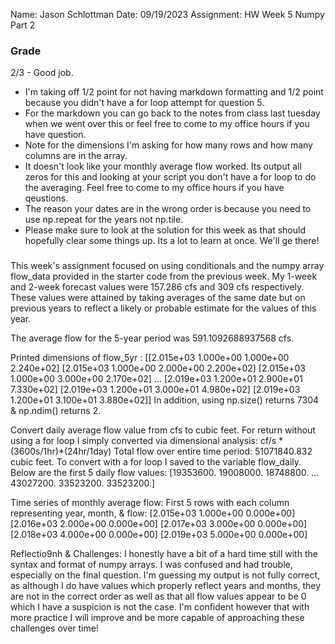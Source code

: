 Name: Jason Schlottman
Date: 09/19/2023
Assignment: HW Week 5 Numpy Part 2

### Grade
2/3 - Good job. 
- I'm taking off 1/2 point for not having markdown formatting and 1/2 point because you didn't have a for loop attempt for question 5. 
- For the markdown you can go back to the notes from class last tuesday when we went over this or feel free to come to my office hours if you have question. 
- Note for the dimensions I'm asking for how many rows and how many columns are in the array. 
- It doesn't look like your monthly average flow worked. Its output all zeros for this and looking at your script you don't have a for loop to do the averaging. Feel free to come to my office hours if you have qeustions.  
- The reason your dates are in the wrong order is because you need to use np.repeat for the years not np.tile. 
- Please make sure to look at the solution for this week as that should hopefully clear some things up. Its a lot to learn at once. We'll ge there!
###
  

This week's assignment focused on using conditionals and the numpy array flow_data provided in the starter code from the previous week. My 1-week and 2-week forecast values were 157.286 cfs and 309 cfs respectively. These values were attained by taking averages of the same date but on previous years to reflect a likely or probable estimate for the values of this year.

The average flow for the 5-year period was 591.1092688937568 cfs.

Printed dimensions of flow_5yr : 
[[2.015e+03 1.000e+00 1.000e+00 2.240e+02]
 [2.015e+03 1.000e+00 2.000e+00 2.200e+02]
 [2.015e+03 1.000e+00 3.000e+00 2.170e+02]
 ...
 [2.019e+03 1.200e+01 2.900e+01 7.330e+02]
 [2.019e+03 1.200e+01 3.000e+01 4.980e+02]
 [2.019e+03 1.200e+01 3.100e+01 3.880e+02]]
In addition, using np.size() returns 7304 & np.ndim() returns 2.

 Convert daily average flow value from cfs to cubic feet. For return without using a for loop I simply converted via dimensional analysis:
 cf/s * (3600s/1hr)*(24hr/1day)
 Total flow over entire time period: 51071840.832 cubic feet.
 To convert with a for loop I saved to the variable flow_daily. Below are the first 5 daily flow values:
 [19353600. 19008000. 18748800. ... 43027200. 33523200. 33523200.]

Time series of monthly average flow:
First 5 rows with each column representing year, month, & flow:
[2.015e+03 1.000e+00 0.000e+00]
 [2.016e+03 2.000e+00 0.000e+00]
 [2.017e+03 3.000e+00 0.000e+00]
 [2.018e+03 4.000e+00 0.000e+00]
 [2.019e+03 5.000e+00 0.000e+00]

Reflectio9nh & Challenges: I honestly have a bit of a hard time still with the syntax and format of numpy arrays. I was confused and had trouble, especially on the final question. I'm guessing my output is not fully correct, as although I do have values which properly reflect years and months, they are not in the correct order as well as that all flow values appear to be 0 which I have a suspicion is not the case. I'm confident however that with more practice I will improve and be more capable of approaching these challenges over time!

